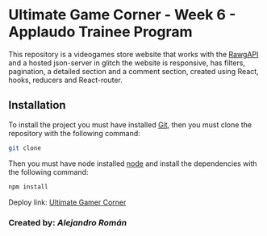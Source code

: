 # **Ultimate Game Corner - Week 6 - Applaudo Trainee Program**

This repository is a videogames store website that works with the [RawgAPI](https://rawg.io/apidocs) and a hosted json-server in glitch the website is responsive, has filters, pagination, a detailed section and a comment section, created using React, hooks, reducers and React-router.

## Installation

To install the project you must have installed [Git](https://git-scm.com/downloads), then you must clone the repository with the following command:

```bash
git clone
```

Then you must have node installed [node](https://nodejs.org/es/) and install the dependencies with the following command:

```bash
npm install
```

Deploy link: [Ultimate Gamer Corner](https://the-ultimate-game-corner.vercel.app/)

### Created by: **_Alejandro Román_**
